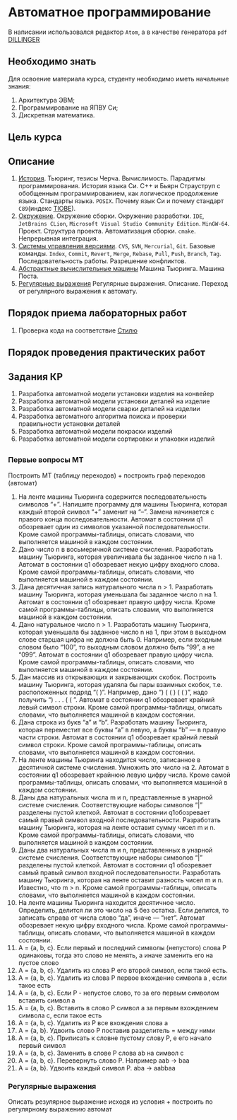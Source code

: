 # Автоматное программирование

В написании использовался редактор `Atom`, а в качестве генератора `pdf` [DILLINGER](https://dillinger.io/)

## Необходимо знать

Для освоение материала курса, студенту необходимо иметь начальные знания:
1. Архитектура ЭВМ;
2. Программирование на ЯПВУ Си;
3. Дискретная математика.

## Цель курса

## Описание

1. [История](00.History/00.History.md). Тьюринг, тезисы Черча. Вычислимость. Парадигмы программирования. История языка Си. С++ и Бьярн Страуструп с обобщенным программированием, как логическое продолжение языка. Стандарты языка. `POSIX`. Почему язык Си и почему стандарт `C89`(индекс [TIOBE](https://www.tiobe.com/tiobe-index)).
2. [Окружение](01.Environment/01.Environment.md). Окружение сборки. Окружение разработки. `IDE`, `JetBrains CLion`, `Microsoft Visual Studio Community Edition`. `MinGW-64`. Проект. Структура проекта. Автоматизация сборки. `cmake`. Непрерывная интеграция.
3. [Системы управления версиями](02.VerControlSystem/02.VerControlSystem.md). `CVS`, `SVN`, `Mercurial`, `Git`. Базовые команды. `Index`, `Commit`, `Revert`, `Merge`, `Rebase`, `Pull`, `Push`, `Branch`, `Tag`. Последовательность работы. Разрешение конфликтов.
4. [Абстрактные вычислительные машины](03.Turing_Machine/03.Turing_Machine.md) Машина Тьюринга. Машина Поста.
5. [Регулярные выражения](04.Regular_Expression/04.Regular_Expression.md) Регулярные выражения. Описание. Переход от регулярного выражения к автомату.

## Порядок приема лабораторных работ

1. Проверка кода на соответствие [Стилю](-1.CodeStyle/-1.CodeStyle.md)

## Порядок проведения практических работ

## Задания КР
1. Разработка автоматной модели установки изделия на конвейер
2. Разработка автоматной модели установки деталей на изделие
3. Разработка автоматной модели сварки деталей на изделии
4. Разработка автоматного алгоритма поиска и проверки правильности установки деталей
5. Разработка автоматной модели покраски изделий
6. Разработка автоматной модели сортировки и упаковки изделий

## 

### Первые вопросы МТ
Построить МТ (таблицу переходов) + построить граф переходов (автомат)

1. На ленте машины Тьюринга содержится последовательность символов “+”. Напишите программу для машины Тьюринга, которая каждый второй символ “+” заменит на “–”. Замена начинается с правого конца последовательности. Автомат в состоянии q1 обозревает один из символов указанной последовательности. Кроме самой программы-таблицы, описать словами, что выполняется машиной в каждом состоянии.
2. Дано число n в восьмеричной системе счисления. Разработать машину Тьюринга, которая увеличивала бы заданное число n на 1. Автомат в состоянии q1 обозревает некую цифру входного слова. Кроме самой программы-таблицы, описать словами, что выполняется машиной в каждом состоянии.
3. Дана десятичная запись натурального числа n > 1. Разработать машину Тьюринга, которая уменьшала бы заданное число n на 1. Автомат в состоянии q1 обозревает правую цифру числа. Кроме самой программы-таблицы, описать словами, что выполняется машиной в каждом состоянии.
4. Дано натуральное число n > 1. Разработать машину Тьюринга, которая уменьшала бы заданное число n на 1, при этом в выходном слове старшая цифра не должна быть 0. Например, если входным словом было “100”, то выходным словом должно быть “99”, а не “099”. Автомат в состоянии q1 обозревает правую цифру числа. Кроме самой программы-таблицы, описать словами, что выполняется машиной в каждом состоянии.
5. Дан массив из открывающих и закрывающих скобок. Построить машину Тьюринга, которая удаляла бы пары взаимных скобок, т.е. расположенных подряд “( )”. Например, дано “) ( ( ) ( ( )”, надо получить “) . . . ( ( ”. Автомат в состоянии q1 обозревает крайний левый символ строки. Кроме самой программы-таблицы, описать словами, что выполняется машиной в каждом состоянии.
6. Дана строка из букв “a” и “b”. Разработать машину Тьюринга, которая переместит все буквы “a” в левую, а буквы “b” — в правую части строки. Автомат в состоянии q1 обозревает крайний левый символ строки. Кроме самой программы-таблицы, описать словами, что выполняется машиной в каждом состоянии.
7. На ленте машины Тьюринга находится число, записанное в десятичной системе счисления. Умножить это число на 2. Автомат в состоянии q1 обозревает крайнюю левую цифру числа. Кроме самой программы-таблицы, описать словами, что выполняется машиной в каждом состоянии.
8. Даны два натуральных числа m и n, представленные в унарной системе счисления. Соответствующие наборы символов “|” разделены пустой клеткой. Автомат в состоянии q1обозревает самый правый символ входной последовательности. Разработать машину Тьюринга, которая на ленте оставит сумму чисел m и n. Кроме самой программы-таблицы, описать словами, что выполняется машиной в каждом состоянии.
9. Даны два натуральных числа m и n, представленных в унарной системе счисления. Соответствующие наборы символов “|” разделены пустой клеткой. Автомат в состоянии q1 обозревает самый правый символ входной последовательности. Разработать машину Тьюринга, которая на ленте оставит разность чисел m и n. Известно, что m > n. Кроме самой программы-таблицы, описать словами, что выполняется машиной в каждом состоянии.
10. На ленте машины Тьюринга находится десятичное число. Определить, делится ли это число на 5 без остатка. Если делится, то записать справа от числа слово “да”, иначе — “нет”. Автомат обозревает некую цифру входного числа. Кроме самой программы-таблицы, описать словами, что выполняется машиной в каждом состоянии.
11. A = {a, b, c}. Если  первый  и  последний  символы  (непустого)  слова Р одинаковы, тогда это слово не менять, а иначе заменить его на пустое слово
12. A = {a, b, c}. Удалить из слова Р его второй символ, если такой есть.
13. A = {a, b, c}. Удалить из слова Р первое вхождение символа a , если такое есть 
14. A = {a, b, c}. Если Р - непустое слово, то за его первым символом вставить символ a
15. A = {a, b, c}. Вставить в слово P символ a за первым вхождением символа c, если такое есть
16. A = {a, b, c}. Удалить из P все вхождения слова а
17. A = {a, b}. Удвоить слово P поставив разделитель = между ними
18. A = {a, b, c}. Приписать к словне пустому слову Р, е его начало первый символ
19. A = {a, b, c}. Заменить в слове Р слова ab на символ с
21. A = {a, b, c}. Перевернуть слово P. Например aab -> baa
22. A = {a, b}. Удвоить каждый символ Р. aba -> aabbaa

### Регулярные выражения

Описать резулярное выражение исходя из условия + построить по регулярному выражению автомат

